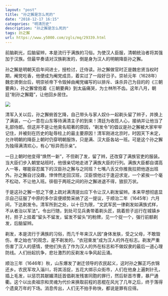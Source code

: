 ```yaml
---
layout: "post"
title: "孙之獬是怎么死的"
date: "2018-12-17 16:15"
categories: "明清历史"
description: "孙之獬是怎么死的"
tags: 孙之獬
url: https://www.y5000.com/zgls/mq/29339.html
---
```






前脑剃光，后脑留辫，本是流行于满族的习俗。为使汉人臣服，清朝统治者将其强加于汉族。但最早奏请对汉族剃发的，倒是身为汉人的明朝降臣孙之獬。

孙之獬是明朝天启年间进士，授检讨，迁侍读。孙之獬做官时正是魏忠贤当权时期，阉党吃香，他便成为阉党成员，着实过了一段好日子。崇祯元年（1628年）魏忠贤倒台后，明崇祯帝下令毁掉由阉党编写的以排斥、诛杀异己为目的的《三朝要典》，孙之獬曾抱着《三朝要典》到太庙痛哭，为士林所不齿。这年八月，朝廷“削孙之獬籍”，让他回乡居住。

![](https://img.y5000.com/uploads/allimg/180320/8-1P320144324H5.jpg)

清军入关以后，孙之獬俯首乞降，自己带头与家人奴仆一起剃头留了辫子，并换上了满装，一心一意在山东等待满清主子的到来！清廷为收揽人心，接纳并让他当了礼部侍郎。但这并不是让他臭名昭著的原因，“剃发令”的倡议是孙之獬被大家牢牢记住，并被刻在历史的耻辱柱上的最主要原因！清军刚进北京时，时因天下未定，允许明朝的降臣上朝时仍穿明朝服饰，只是满、汉大臣各站一班。可是这个孙之獬为独得满清欢心，有心“标异而示亲”。

一日上朝时他变得“焕然一新”，不但剃了发，留了辫，还改穿了满族官吏的服装。当大臣们步入朝堂站班时，他很亲切地走进了满族大臣的行列。满族大臣都自谓高人一等，哪能容忍属下的汉臣孙之獬与之同班？七嘴八舌又你推我拉把他逐出班外。孙之獬自讨没趣，悻悻然走回汉班，汉臣恨他过于逢迎求宠，一个紧挨一个毫不松动，不让他入班。徘徊于两班之间的孙之獬进退不得，狼狈万状。

于是这孙之獬一怒之下便上疏对满清提出应下令让汉人剃发留辫。本来早想彻底显示自己征服了中原的多尔衮便顺势采纳了这一提议，于顺治二年（1645年）六月间，下达剃发令。清军所到之处，以十日为限，“文武军民一律剃发如满族式样，不从者治以军法”。令出行随，到处可见兵勇带着剃头匠，挑着担子巡行在城镇乡村，担子上挂着“留头不留发，留发不留头”的粉牌，见一个捉一个，强行前额剃发，后脑留辫。

剃发，本是流行于满族的习俗，而几千年来汉人因“身体发肤，受之父母，不敢毁伤，孝之始也”的观念，是不剃发的，“衣冠束发”成为汉人的外在标志。剃发严重伤害了汉人的感情，使他们失去了作为汉人的外在标志和不做奴隶的最后一道心理防线。人们纷起抗争，悲壮激烈的反剃发斗争风起云涌。

顺治三年（1646年）秋，山东爆发了谢迁领导的农民起义，这时孙之獬正巧衣锦还乡。农民军攻入淄川，将其活捉，五花大绑示众街市，人们在他身上遍刺针孔，插上毛发，以惩罚其献媚清廷首倡剃发残害同胞的罪行，然后斩首市曹，暴尸通衢。这个以出卖祖宗和灵魂为代价来换取前程的恶棍在风光了几年之后，终于落得个遗臭万年的下场。消息传出，人们无不拍手称快，都说是罪有应得。
